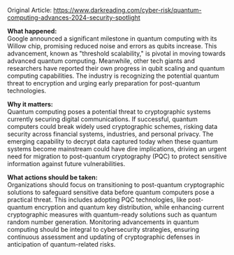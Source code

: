Original Article: https://www.darkreading.com/cyber-risk/quantum-computing-advances-2024-security-spotlight

**What happened:**  
Google announced a significant milestone in quantum computing with its Willow chip, promising reduced noise and errors as qubits increase. This advancement, known as "threshold scalability," is pivotal in moving towards advanced quantum computing. Meanwhile, other tech giants and researchers have reported their own progress in qubit scaling and quantum computing capabilities. The industry is recognizing the potential quantum threat to encryption and urging early preparation for post-quantum technologies.

**Why it matters:**  
Quantum computing poses a potential threat to cryptographic systems currently securing digital communications. If successful, quantum computers could break widely used cryptographic schemes, risking data security across financial systems, industries, and personal privacy. The emerging capability to decrypt data captured today when these quantum systems become mainstream could have dire implications, driving an urgent need for migration to post-quantum cryptography (PQC) to protect sensitive information against future vulnerabilities.

**What actions should be taken:**  
Organizations should focus on transitioning to post-quantum cryptographic solutions to safeguard sensitive data before quantum computers pose a practical threat. This includes adopting PQC technologies, like post-quantum encryption and quantum key distribution, while enhancing current cryptographic measures with quantum-ready solutions such as quantum random number generation. Monitoring advancements in quantum computing should be integral to cybersecurity strategies, ensuring continuous assessment and updating of cryptographic defenses in anticipation of quantum-related risks.